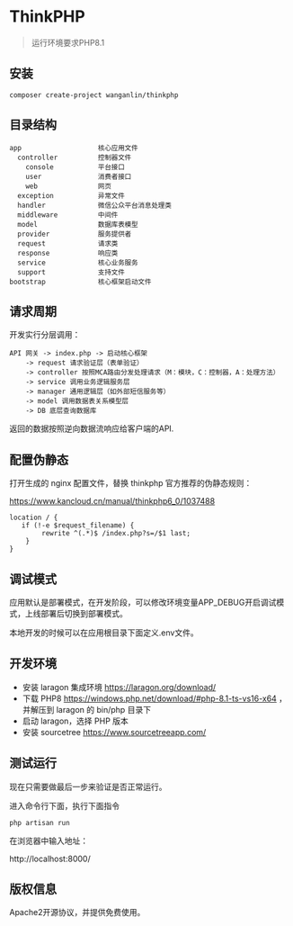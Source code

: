 # ThinkPHP

> 运行环境要求PHP8.1

## 安装

```
composer create-project wanganlin/thinkphp
```

## 目录结构

```
app                   核心应用文件
  controller          控制器文件
	console           平台接口
	user              消费者接口
	web               网页
  exception           异常文件
  handler             微信公众平台消息处理类
  middleware          中间件
  model               数据库表模型
  provider            服务提供者
  request             请求类
  response            响应类
  service             核心业务服务
  support             支持文件
bootstrap             核心框架启动文件
```

## 请求周期

开发实行分层调用：

```
API 网关 -> index.php -> 启动核心框架
	-> request 请求验证层（表单验证）
	-> controller 按照MCA路由分发处理请求（M：模块，C：控制器，A：处理方法）
	-> service 调用业务逻辑服务层
	-> manager 通用逻辑层（如外部短信服务等）
	-> model 调用数据表关系模型层
	-> DB 底层查询数据库
```

返回的数据按照逆向数据流响应给客户端的API.

## 配置伪静态

打开生成的 nginx 配置文件，替换 thinkphp 官方推荐的伪静态规则：

https://www.kancloud.cn/manual/thinkphp6_0/1037488

```
location / {
   if (!-e $request_filename) {
   		rewrite ^(.*)$ /index.php?s=/$1 last;
    }
}
```

## 调试模式

应用默认是部署模式，在开发阶段，可以修改环境变量APP_DEBUG开启调试模式，上线部署后切换到部署模式。

本地开发的时候可以在应用根目录下面定义.env文件。

## 开发环境

- 安装 laragon 集成环境 https://laragon.org/download/
- 下载 PHP8 https://windows.php.net/download/#php-8.1-ts-vs16-x64 ，并解压到 laragon 的 bin/php 目录下
- 启动 laragon，选择 PHP 版本
- 安装 sourcetree https://www.sourcetreeapp.com/

## 测试运行

现在只需要做最后一步来验证是否正常运行。

进入命令行下面，执行下面指令

```
php artisan run
```

在浏览器中输入地址：

http://localhost:8000/

## 版权信息

Apache2开源协议，并提供免费使用。
